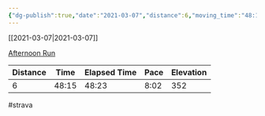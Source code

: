 ```yaml
---
{"dg-publish":true,"date":"2021-03-07","distance":6,"moving_time":"48:15","elapsed_time":"48:23","pace":"8:02","total_elevation_gain":352,"url":"https://www.strava.com/activities/4910398527","permalink":"/01-personal/strava/2021-03-07-afternoon-run/","dgPassFrontmatter":true}
---
```



[[2021-03-07\|2021-03-07]]

[Afternoon Run](https://www.strava.com/activities/4910398527)

| Distance | Time  | Elapsed Time | Pace | Elevation |
| -------- | ----- | ------------ | ---- | --------- |
| 6        | 48:15 | 48:23        | 8:02 | 352       |




#strava
